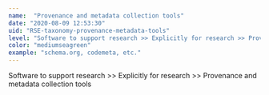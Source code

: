 ```yaml
---
name:  "Provenance and metadata collection tools"
date: "2020-08-09 12:53:30"
uid: "RSE-taxonomy-provenance-metadata-tools"
level: "Software to support research >> Explicitly for research >> Provenance and metadata collection tools"
color: "mediumseagreen"
example: "schema.org, codemeta, etc." 
---
```


Software to support research >> Explicitly for research >> Provenance and metadata collection tools